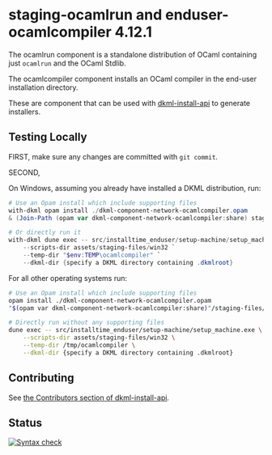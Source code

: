 # staging-ocamlrun and enduser-ocamlcompiler 4.12.1

The ocamlrun component is a standalone distribution of OCaml containing
just `ocamlrun` and the OCaml Stdlib.

The ocamlcompiler component installs an OCaml compiler in the end-user
installation directory.

These are component that can be used with [dkml-install-api](https://diskuv.github.io/dkml-install-api/index.html)
to generate installers.

## Testing Locally

FIRST, make sure any changes are committed with `git commit`.

SECOND,

On Windows, assuming you already have installed a DKML distribution, run:

```powershell
# Use an Opam install which include supporting files
with-dkml opam install ./dkml-component-network-ocamlcompiler.opam
& (Join-Path (opam var dkml-component-network-ocamlcompiler:share) staging-files/generic/setup_machine.bc.exe)

# Or directly run it
with-dkml dune exec -- src/installtime_enduser/setup-machine/setup_machine.exe `
    --scripts-dir assets/staging-files/win32 `
    --temp-dir "$env:TEMP\ocamlcompiler" `
    --dkml-dir {specify a DKML directory containing .dkmlroot}
```

For all other operating systems run:

```bash
# Use an Opam install which include supporting files
opam install ./dkml-component-network-ocamlcompiler.opam
"$(opam var dkml-component-network-ocamlcompiler:share)"/staging-files/generic/install.bc.exe

# Directly run without any supporting files
dune exec -- src/installtime_enduser/setup-machine/setup_machine.exe \
    --scripts-dir assets/staging-files/win32 \
    --temp-dir /tmp/ocamlcompiler \
    --dkml-dir {specify a DKML directory containing .dkmlroot}
```

## Contributing

See [the Contributors section of dkml-install-api](https://github.com/diskuv/dkml-install-api/blob/main/contributors/README.md).

## Status

[![Syntax check](https://github.com/diskuv/dkml-component-ocamlcompiler/actions/workflows/syntax.yml/badge.svg)](https://github.com/diskuv/dkml-component-ocamlcompiler/actions/workflows/syntax.yml)
